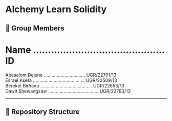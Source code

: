 # Alchemy Learn Solidity

## 👥 Group Members

# Name ............................................ ID
Abeselom Dejene .................................UGR/22701/13 </br>
Esrael Asefa ........................................ UGR/22509/13</br>
Bereket Birhanu ........................................ UGR/22653/13</br> 
Dawit Shewangzaw ....................................... UGR/23783/13


---

## 📁 Repository Structure

